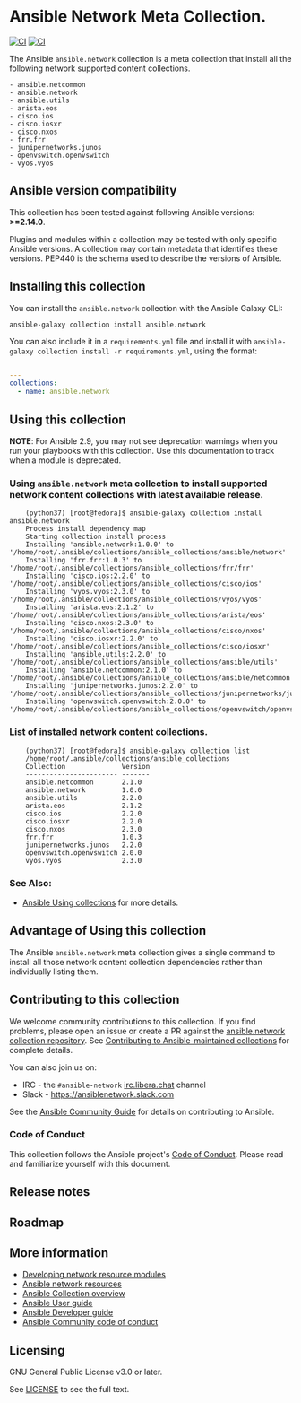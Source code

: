 

# Ansible Network Meta Collection.
[![CI](https://zuul-ci.org/gated.svg)](https://dashboard.zuul.ansible.com/t/ansible/builds?project=ansible-collections%2Fansible.network) <!--[![Codecov](https://img.shields.io/codecov/c/github/ansible-collections/ansible.network)](https://codecov.io/gh/ansible-collections/ansible.network)-->
[![CI](https://github.com/ansible-collections/ansible.network/actions/workflows/tests.yml/badge.svg?branch=main&event=schedule)](https://github.com/ansible-collections/ansible.network/actions/workflows/tests.yml)

The Ansible ``ansible.network`` collection is a meta collection that install all the following network supported content collections.
 ```
- ansible.netcommon
- ansible.network
- ansible.utils
- arista.eos
- cisco.ios
- cisco.iosxr
- cisco.nxos
- frr.frr
- junipernetworks.junos
- openvswitch.openvswitch
- vyos.vyos
 ```


<!--start requires_ansible-->
## Ansible version compatibility

This collection has been tested against following Ansible versions: **>=2.14.0**.

Plugins and modules within a collection may be tested with only specific Ansible versions.
A collection may contain metadata that identifies these versions.
PEP440 is the schema used to describe the versions of Ansible.
<!--end requires_ansible-->

<!--start collection content-->
<!--end collection content-->

## Installing this collection

You can install the ``ansible.network`` collection with the Ansible Galaxy CLI:

    ansible-galaxy collection install ansible.network

You can also include it in a `requirements.yml` file and install it with `ansible-galaxy collection install -r requirements.yml`, using the format:

```yaml

---
collections:
  - name: ansible.network
```

## Using this collection

**NOTE**: For Ansible 2.9, you may not see deprecation warnings when you run your playbooks with this collection. Use this documentation to track when a module is deprecated.

### Using ``ansible.network`` meta collection to install supported network content collections with latest available release.
```
    (python37) [root@fedora]$ ansible-galaxy collection install ansible.network
    Process install dependency map
    Starting collection install process
    Installing 'ansible.network:1.0.0' to '/home/root/.ansible/collections/ansible_collections/ansible/network'
    Installing 'frr.frr:1.0.3' to '/home/root/.ansible/collections/ansible_collections/frr/frr'
    Installing 'cisco.ios:2.2.0' to '/home/root/.ansible/collections/ansible_collections/cisco/ios'
    Installing 'vyos.vyos:2.3.0' to '/home/root/.ansible/collections/ansible_collections/vyos/vyos'
    Installing 'arista.eos:2.1.2' to '/home/root/.ansible/collections/ansible_collections/arista/eos'
    Installing 'cisco.nxos:2.3.0' to '/home/root/.ansible/collections/ansible_collections/cisco/nxos'
    Installing 'cisco.iosxr:2.2.0' to '/home/root/.ansible/collections/ansible_collections/cisco/iosxr'
    Installing 'ansible.utils:2.2.0' to '/home/root/.ansible/collections/ansible_collections/ansible/utils'
    Installing 'ansible.netcommon:2.1.0' to '/home/root/.ansible/collections/ansible_collections/ansible/netcommon'
    Installing 'junipernetworks.junos:2.2.0' to '/home/root/.ansible/collections/ansible_collections/junipernetworks/junos'
    Installing 'openvswitch.openvswitch:2.0.0' to '/home/root/.ansible/collections/ansible_collections/openvswitch/openvswitch'
```

### List of installed network content collections.
```
    (python37) [root@fedora]$ ansible-galaxy collection list
    /home/root/.ansible/collections/ansible_collections
    Collection              Version
    ----------------------- -------
    ansible.netcommon       2.1.0
    ansible.network         1.0.0
    ansible.utils           2.2.0
    arista.eos              2.1.2
    cisco.ios               2.2.0
    cisco.iosxr             2.2.0
    cisco.nxos              2.3.0
    frr.frr                 1.0.3
    junipernetworks.junos   2.2.0
    openvswitch.openvswitch 2.0.0
    vyos.vyos               2.3.0
```

### See Also:

* [Ansible Using collections](https://docs.ansible.com/ansible/latest/user_guide/collections_using.html) for more details.

## Advantage of Using this collection
  The Ansible ``ansible.network`` meta collection gives a single command to install all those
  network content collection dependencies rather than individually listing them.

## Contributing to this collection

We welcome community contributions to this collection. If you find problems, please open an issue or create a PR against the [ansible.network collection repository](https://github.com/ansible-collections/ansible.network). See [Contributing to Ansible-maintained collections](https://docs.ansible.com/ansible/devel/community/contributing_maintained_collections.html#contributing-maintained-collections) for complete details.

You can also join us on:

- IRC - the ``#ansible-network`` [irc.libera.chat](https://libera.chat/) channel
- Slack - https://ansiblenetwork.slack.com

See the [Ansible Community Guide](https://docs.ansible.com/ansible/latest/community/index.html) for details on contributing to Ansible.

### Code of Conduct
This collection follows the Ansible project's
[Code of Conduct](https://docs.ansible.com/ansible/devel/community/code_of_conduct.html).
Please read and familiarize yourself with this document.


## Release notes
<!--Add a link to a changelog.md file or an external docsite to cover this information. -->

## Roadmap

<!-- Optional. Include the roadmap for this collection, and the proposed release/versioning strategy so users can anticipate the upgrade/update cycle. -->

## More information

- [Developing network resource modules](https://docs.ansible.com/ansible/latest/network/dev_guide/developing_resource_modules_network.html#developing-resource-modules)
- [Ansible network resources](https://docs.ansible.com/ansible/latest/network/getting_started/network_resources.html)
- [Ansible Collection overview](https://github.com/ansible-collections/overview)
- [Ansible User guide](https://docs.ansible.com/ansible/latest/user_guide/index.html)
- [Ansible Developer guide](https://docs.ansible.com/ansible/latest/dev_guide/index.html)
- [Ansible Community code of conduct](https://docs.ansible.com/ansible/latest/community/code_of_conduct.html)

## Licensing

GNU General Public License v3.0 or later.

See [LICENSE](https://www.gnu.org/licenses/gpl-3.0.txt) to see the full text.
